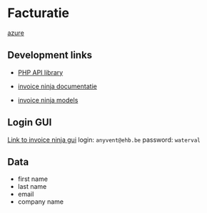# Facturatie

[azure](https://dev.azure.com/anyvent/Facturatie)

## Development links

- [PHP API library](https://github.com/invoiceninja/sdk-php)

- [invoice ninja documentatie](https://invoice-ninja.readthedocs.io/en/latest/developer_guide.html)

- [invoice ninja models](https://github.com/invoiceninja/invoiceninja/tree/master/app/Models)


## Login GUI

[Link to invoice ninja gui](http://10.3.56.10:8000)
login: `anyvent@ehb.be`
password: `waterval`

## Data
- first name
- last name
- email
- company name